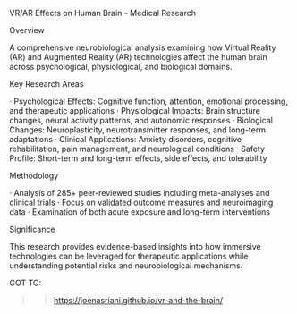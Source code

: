 VR/AR Effects on Human Brain - Medical Research

Overview

A comprehensive neurobiological analysis examining how Virtual Reality (AR) and Augmented Reality (AR) technologies affect the human brain across psychological, physiological, and biological domains.

Key Research Areas

· Psychological Effects: Cognitive function, attention, emotional processing, and therapeutic applications
· Physiological Impacts: Brain structure changes, neural activity patterns, and autonomic responses
· Biological Changes: Neuroplasticity, neurotransmitter responses, and long-term adaptations
· Clinical Applications: Anxiety disorders, cognitive rehabilitation, pain management, and neurological conditions
· Safety Profile: Short-term and long-term effects, side effects, and tolerability

Methodology

· Analysis of 285+ peer-reviewed studies including meta-analyses and clinical trials
· Focus on validated outcome measures and neuroimaging data
· Examination of both acute exposure and long-term interventions

Significance

This research provides evidence-based insights into how immersive technologies can be leveraged for therapeutic applications while understanding potential risks and neurobiological mechanisms.


GOT TO:
>> https://joenasriani.github.io/vr-and-the-brain/


